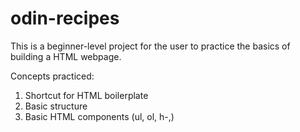# odin-recipes

This is a beginner-level project for the user to practice the basics of building a HTML webpage.

Concepts practiced:
1) Shortcut for HTML boilerplate
2) Basic structure
3) Basic HTML components (ul, ol, h-,)